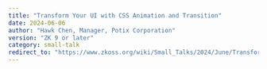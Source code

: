 ```yaml
---
title: "Transform Your UI with CSS Animation and Transition"
date: 2024-06-06
author: "Hawk Chen, Manager, Potix Corporation"
version: "ZK 9 or later"
category: small-talk
redirect_to: "https://www.zkoss.org/wiki/Small_Talks/2024/June/Transform_Your_UI_with_CSS_Animation_and_Transition"
---
```

